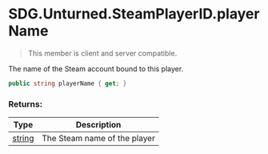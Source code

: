 # SDG.Unturned.SteamPlayerID.playerName

> This member is client and server compatible.

The name of the Steam account bound to this player.

```csharp
public string playerName { get; }
```

### Returns:

Type | Description
------------ | -------------
[string](https://docs.microsoft.com/en-us/dotnet/api/system.string?view=netframework-3.5) | The Steam name of the player